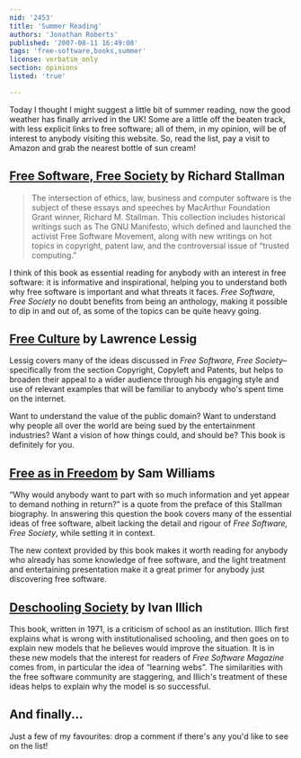 ```yaml
---
nid: '2453'
title: 'Summer Reading'
authors: 'Jonathan Roberts'
published: '2007-08-11 16:49:08'
tags: 'free-software,books,summer'
license: verbatim_only
section: opinions
listed: 'true'

---
```

Today I thought I might suggest a little bit of summer reading, now the good weather has finally arrived in the UK! Some are a little off the beaten track, with less explicit links to free software; all of them, in my opinion, will be of interest to anybody visiting this website. So, read the list, pay a visit to Amazon and grab the nearest bottle of sun cream!


## [Free Software, Free Society](http://www.gnu.org/doc/book13.html) by Richard Stallman


>The intersection of ethics, law, business and computer software is the subject of these essays and speeches by MacArthur Foundation Grant winner, Richard M. Stallman. This collection includes historical writings such as The GNU Manifesto, which defined and launched the activist Free Software Movement, along with new writings on hot topics in copyright, patent law, and the controversial issue of “trusted computing.”

I think of this book as essential reading for anybody with an interest in free software: it is informative and inspirational, helping you to understand both why free software is important and what threats it faces. _Free Software, Free Society_ no doubt benefits from being an anthology, making it possible to dip in and out of, as some of the topics can be quite heavy going. 


## [Free Culture](http://www.free-culture.cc/) by Lawrence Lessig

Lessig covers many of the ideas discussed in _Free Software, Free Society_–specifically from the section Copyright, Copyleft and Patents, but helps to broaden their appeal to a wider audience through his engaging style and use of relevant examples that will be familiar to anybody who's spent time on the internet.

Want to understand the value of the public domain? Want to understand why people all over the world are being sued by the entertainment industries? Want a vision of how things could, and should be? This book is definitely for you.


## [Free as in Freedom](http://www.oreilly.com/openbook/freedom/) by Sam Williams

“Why would anybody want to part with so much information and yet appear to demand nothing in return?” is a quote from the preface of this Stallman biography. In answering this question the book covers many of the essential ideas of free software, albeit lacking the detail and rigour of _Free Software, Free Society_, while setting it in context. 

The new context provided by this book makes it worth reading for anybody who already has some knowledge of free software, and the light treatment and entertaining presentation make it a great primer for anybody just discovering free software. 


## [Deschooling Society](http://reactor-core.org/deschooling.html) by Ivan Illich

This book, written in 1971, is a criticism of school as an institution. Illich first explains what is wrong with institutionalised schooling, and then goes on to explain new models that he believes would improve the situation. It is in these new models that the interest for readers of _Free Software Magazine_ comes from, in particular the idea of “learning webs”. The similarities with the free software community are staggering, and Illich's treatment of these ideas helps to explain why the model is so successful. 


## And finally...

Just a few of my favourites: drop a comment if there's any you'd like to see on the list!

